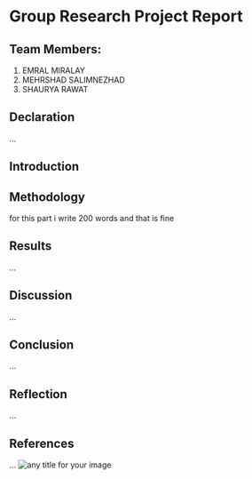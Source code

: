 # Group Research Project Report

## Team Members:
1. EMRAL MIRALAY
2. MEHRSHAD SALIMNEZHAD
3. SHAURYA RAWAT

## Declaration
... 

## Introduction


## Methodology
for this part i write 200 words and that is fine

## Results
... 

## Discussion
... 

## Conclusion
... 

## Reflection
... 

## References
... 
![any title for your image](ht)